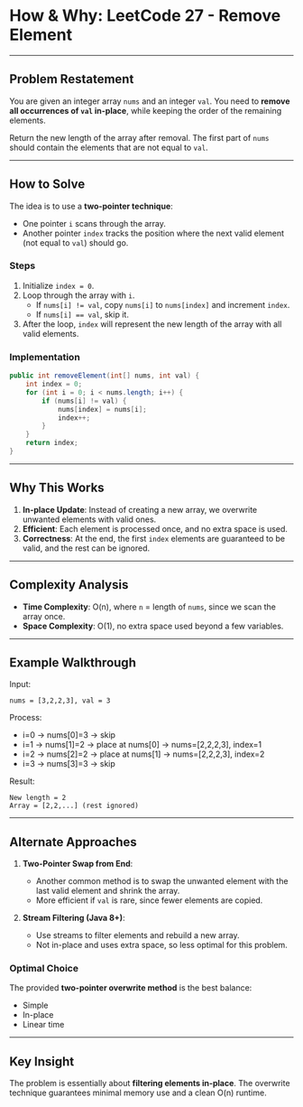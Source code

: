 # How & Why: LeetCode 27 - Remove Element

---

## Problem Restatement
You are given an integer array `nums` and an integer `val`. You need to **remove all occurrences of `val` in-place**, while keeping the order of the remaining elements.

Return the new length of the array after removal. The first part of `nums` should contain the elements that are not equal to `val`.

---

## How to Solve
The idea is to use a **two-pointer technique**:
- One pointer `i` scans through the array.
- Another pointer `index` tracks the position where the next valid element (not equal to `val`) should go.

### Steps
1. Initialize `index = 0`.
2. Loop through the array with `i`.
   - If `nums[i] != val`, copy `nums[i]` to `nums[index]` and increment `index`.
   - If `nums[i] == val`, skip it.
3. After the loop, `index` will represent the new length of the array with all valid elements.

### Implementation
```java
public int removeElement(int[] nums, int val) {
    int index = 0;
    for (int i = 0; i < nums.length; i++) {
        if (nums[i] != val) {
            nums[index] = nums[i];
            index++;
        }
    }
    return index;
}
```

---

## Why This Works
1. **In-place Update**: Instead of creating a new array, we overwrite unwanted elements with valid ones.
2. **Efficient**: Each element is processed once, and no extra space is used.
3. **Correctness**: At the end, the first `index` elements are guaranteed to be valid, and the rest can be ignored.

---

## Complexity Analysis
- **Time Complexity**: O(n), where `n` = length of `nums`, since we scan the array once.
- **Space Complexity**: O(1), no extra space used beyond a few variables.

---

## Example Walkthrough
Input:
```
nums = [3,2,2,3], val = 3
```

Process:
- i=0 → nums[0]=3 → skip
- i=1 → nums[1]=2 → place at nums[0] → nums=[2,2,2,3], index=1
- i=2 → nums[2]=2 → place at nums[1] → nums=[2,2,2,3], index=2
- i=3 → nums[3]=3 → skip

Result:
```
New length = 2
Array = [2,2,...] (rest ignored)
```

---

## Alternate Approaches
1. **Two-Pointer Swap from End**:
   - Another common method is to swap the unwanted element with the last valid element and shrink the array.
   - More efficient if `val` is rare, since fewer elements are copied.

2. **Stream Filtering (Java 8+)**:
   - Use streams to filter elements and rebuild a new array.
   - Not in-place and uses extra space, so less optimal for this problem.

### Optimal Choice
The provided **two-pointer overwrite method** is the best balance:
- Simple
- In-place
- Linear time

---

## Key Insight
The problem is essentially about **filtering elements in-place**. The overwrite technique guarantees minimal memory use and a clean O(n) runtime.